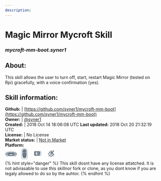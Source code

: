 ```yaml
---  
description:   
---  
```

# Magic Mirror Mycroft Skill  
### _mycroft-mm-boot.syner1_  
## About:  
This skill allows the user to turn off, start, restart Magic Mirror (tested on Rpi) gracefully, with a voice confirmation (yes).

## Skill information:  
**Github:** | [https://github.com/syner1/mycroft-mm-boot](https://github.com/syner1/mycroft-mm-boot)  
**Owner:** | [@syner1](https://github.com/syner1)  
**Created:** | 2018 Oct 14 18:06:08 UTC  **Last updated:** 2018 Oct 20 21:32:19 UTC  
**License:** | No License  
**Market status:** | [Not in Market](https://market.mycroft.ai/skill/)  
**Platform:**  
 ![](../.gitbook/assets/mark-1-icon.png)  ![](../.gitbook/assets/mark-2-icon.png)  ![](../.gitbook/assets/picroft-icon.png)  ![](../.gitbook/assets/kde.png)   
{% hint style="danger" %}
This skill dosnt have any license attatched. It is not adviasable to use this skillnor fork or clone, as you dont know if you are legaly allowed to do so by the auhtor.
{% endhint %}
